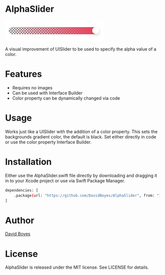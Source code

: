 # AlphaSlider
![](https://github.com/DavidBoyes/AlphaSlider/blob/master/Images/example.png?raw=true)

A visual improvement of UISlider to be used to specify the alpha value of a color.

# Features
* Requires no images
* Can be used with Interface Builder
* Color property can be dynamically changed via code

# Usage
Works just like a UISlider with the addition of a color property. This sets the backgrounds gradient color, the default is black. Set either directly in code or use the color property Interface Builder.

# Installation
Either use the AlphaSlider.swift file directly by downloading and dragging it in to your Xcode project or use via Swift Package Manager.
```sh
dependencies: [
    .package(url: "https://github.com/DavidBoyes/AlphaSlider", from: "1.0.0")
]
```

# Author
[David Boyes](https://twitter.com/davidboyes)

# License
 AlphaSlider is released under the MIT license. See LICENSE for details.

